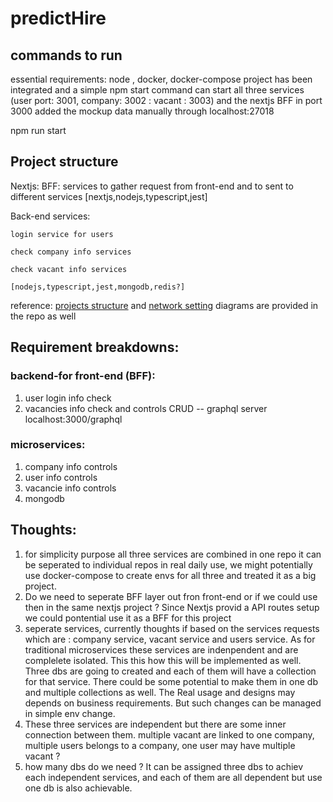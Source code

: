 # predictHire

## commands to run

essential requirements: node , docker, docker-compose 
project has been integrated and a simple npm start command can start all three services (user port: 3001, company: 3002 : vacant : 3003) and the nextjs BFF in port 3000
added the mockup data manually through localhost:27018

npm run start

## Project structure

Nextjs:
    BFF: services to gather request from front-end and to sent to different services [nextjs,nodejs,typescript,jest]

Back-end services:

    login service for users
    
    check company info services
    
    check vacant info services
    
    [nodejs,typescript,jest,mongodb,redis?]

reference:
[projects structure](/project-structure-desgins.pdf) and [network setting](/networks.pdf) diagrams are provided in the repo as well 


## Requirement breakdowns:

### backend-for front-end (BFF):

1. user login info check
2. vacancies info check and controls CRUD
    -- graphql server localhost:3000/graphql


### microservices:
1. company info controls
2. user info controls
3. vacancie info controls 
4. mongodb 


## Thoughts:
1. for simplicity purpose all three services are combined in one repo it can be seperated to individual repos in real daily use, we might potentially use docker-compose to create envs for all three and treated it as a big project.
2. Do we need to seperate BFF layer out fron front-end or if we could use then in the same nextjs project ? Since Nextjs provid a API routes setup we could pontential use it as a BFF for this project
3. seperate services, currently thoughts if based on the services requests which are : company service, vacant service and users service. As for traditional microservices these services are indenpendent and are complelete isolated. This this how this will be implemented as well. Three dbs are going to created and each of them will have a collection for that service. There could be some potential to make them in one db and multiple collections as well. The Real usage and designs may depends on business requirements. But such changes can be managed in simple env change.
4. These three services are independent but there are some inner connection between them. multiple vacant are linked to one company, multiple users belongs to a company, one user may have multiple vacant ?
5. how many dbs do we need ? It can be assigned three dbs to achiev each independent services, and each of them are all dependent but use one db is also  achievable.